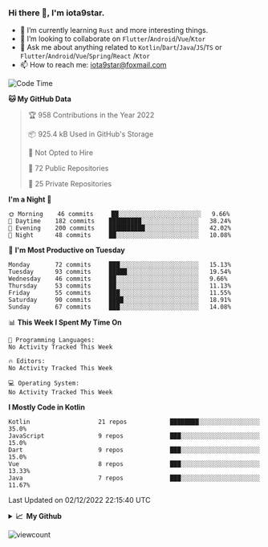 ### Hi there 👋, I'm iota9star.

- 🌱 I’m currently learning `Rust` and more interesting things.
- 👯 I’m looking to collaborate on `Flutter`/`Android`/`Vue`/`Ktor`
- 💬 Ask me about anything related to `Kotlin`/`Dart`/`Java`/`JS`/`TS` or `Flutter`/`Android`/`Vue`/`Spring`/`React`
  /`Ktor`
- 📫 How to reach me: [iota9star@foxmail.com](iota9star@foxmail.com)



<!--START_SECTION:waka-->
![Code Time](http://img.shields.io/badge/Code%20Time-3%2C090%20hrs%2054%20mins-blue)

**🐱 My GitHub Data** 

> 🏆 958 Contributions in the Year 2022
 > 
> 📦 925.4 kB Used in GitHub's Storage 
 > 
> 🚫 Not Opted to Hire
 > 
> 📜 72 Public Repositories 
 > 
> 🔑 25 Private Repositories  
 > 
**I'm a Night 🦉** 

```text
🌞 Morning    46 commits     ██░░░░░░░░░░░░░░░░░░░░░░░   9.66% 
🌆 Daytime    182 commits    █████████░░░░░░░░░░░░░░░░   38.24% 
🌃 Evening    200 commits    ██████████░░░░░░░░░░░░░░░   42.02% 
🌙 Night      48 commits     ██░░░░░░░░░░░░░░░░░░░░░░░   10.08%

```
📅 **I'm Most Productive on Tuesday** 

```text
Monday       72 commits     ███░░░░░░░░░░░░░░░░░░░░░░   15.13% 
Tuesday      93 commits     █████░░░░░░░░░░░░░░░░░░░░   19.54% 
Wednesday    46 commits     ██░░░░░░░░░░░░░░░░░░░░░░░   9.66% 
Thursday     53 commits     ██░░░░░░░░░░░░░░░░░░░░░░░   11.13% 
Friday       55 commits     ███░░░░░░░░░░░░░░░░░░░░░░   11.55% 
Saturday     90 commits     ████░░░░░░░░░░░░░░░░░░░░░   18.91% 
Sunday       67 commits     ███░░░░░░░░░░░░░░░░░░░░░░   14.08%

```


📊 **This Week I Spent My Time On** 

```text
💬 Programming Languages: 
No Activity Tracked This Week

🔥 Editors: 
No Activity Tracked This Week

💻 Operating System: 
No Activity Tracked This Week

```

**I Mostly Code in Kotlin** 

```text
Kotlin                   21 repos            ████████░░░░░░░░░░░░░░░░░   35.0% 
JavaScript               9 repos             ███░░░░░░░░░░░░░░░░░░░░░░   15.0% 
Dart                     9 repos             ███░░░░░░░░░░░░░░░░░░░░░░   15.0% 
Vue                      8 repos             ███░░░░░░░░░░░░░░░░░░░░░░   13.33% 
Java                     7 repos             ███░░░░░░░░░░░░░░░░░░░░░░   11.67%

```



 Last Updated on 02/12/2022 22:15:40 UTC
<!--END_SECTION:waka-->

<details>
  <summary><b>📈&nbsp;&nbsp;My Github</b></summary>
  <br>
  <img src='https://github-profile-trophy.vercel.app/?username=iota9star'>
  <img src='https://bad-apple-github-readme.vercel.app/api?show_bg=1&username=iota9star&hide_title=true'>
  <img src='http://cr-skills-chart-widget.azurewebsites.net/api/api?username=iota9star'>
</details>


![viewcount](https://count.getloli.com/get/@iota9star?theme=rule34)
